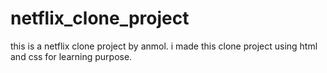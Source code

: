 # netflix_clone_project
this is a netflix clone project by anmol. i made this clone project using html and css for learning purpose.
